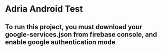 ﻿# Adria Android Test
 ## To run this project, you must download your google-services.json from firebase console, and enable google authentication mode
